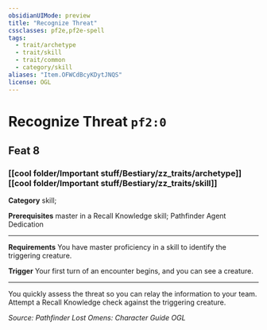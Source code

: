 ```yaml
---
obsidianUIMode: preview
title: "Recognize Threat"
cssclasses: pf2e,pf2e-spell
tags:
  - trait/archetype
  - trait/skill
  - trait/common
  - category/skill
aliases: "Item.OFWCdBcyKDytJNQS"
license: OGL
---
```

# Recognize Threat `pf2:0`
## Feat 8
### [[cool folder/Important stuff/Bestiary/zz_traits/archetype]][[cool folder/Important stuff/Bestiary/zz_traits/skill]]

**Category** skill; 



**Prerequisites** master in a Recall Knowledge skill; Pathfinder Agent Dedication
* * *
**Requirements** You have master proficiency in a skill to identify the triggering creature.

**Trigger** Your first turn of an encounter begins, and you can see a creature.

* * *

You quickly assess the threat so you can relay the information to your team. Attempt a Recall Knowledge check against the triggering creature.

*Source: Pathfinder Lost Omens: Character Guide*
*OGL*